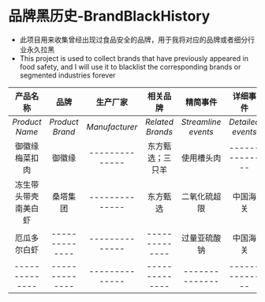 # 品牌黑历史-BrandBlackHistory
- 此项目用来收集曾经出现过食品安全的品牌，用于我将对应的品牌或者细分行业永久拉黑
- This project is used to collect brands that have previously appeared in food safety, and I will use it to blacklist the corresponding brands or segmented industries forever

| 产品名称 | 品牌 | 生产厂家| 相关品牌 | 精简事件 | 详细事件 |
| :--------------: | :--------------: | :--------------: | :--------------: | :--------------: | :--------------: |
| *Product Name* | *Product Brand* | *Manufacturer* | *Related Brands* | *Streamline events* | *Detailed events* |
| 御徽缘梅菜扣肉 | 御徽缘 | -------------- | 东方甄选；三只羊 | 使用槽头肉 | -------------- |
| 冻生带头带壳南美白虾 | 桑塔集团 | -------------- | 东方甄选 | 二氧化硫超限 | 中国海关 |
| 厄瓜多尔白虾 | -------------- | -------------- | -------------- | 过量亚硫酸钠 | 中国海关 |
| -------------- | -------------- | -------------- | -------------- | -------------- | -------------- | 

